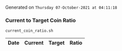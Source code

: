 Generated on `Thursday 07-October-2021 at 04:11:18`

### Current to Target Coin Ratio
`current_coin_ratio.sh`

Date|Current|Target|Ratio
---|---|---|---
